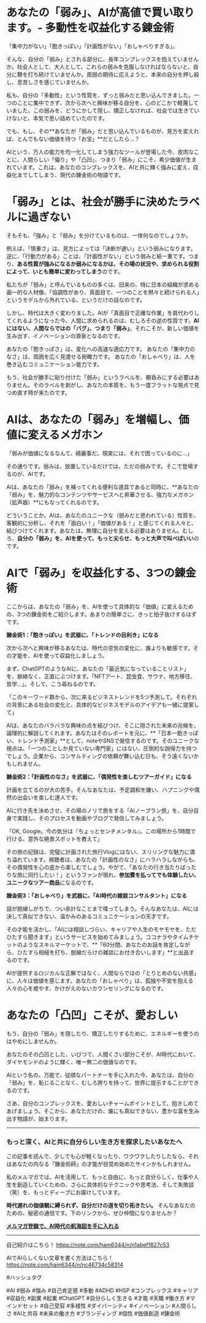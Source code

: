 
# あなたの「弱み」、AIが高値で買い取ります。- 多動性を収益化する錬金術

「集中力がない」「飽きっぽい」「計画性がない」「おしゃべりすぎる」。

そんな、自分の「弱み」とされる部分に、長年コンプレックスを抱えていませんか。社会人として、大人として、これらの弱みを克服しなければならないと、自分に鞭を打ち続けていませんか。周囲の期待に応えようと、本来の自分を押し殺し、息苦しさを感じていませんか。

私も、自分の「多動性」という性質を、ずっと弱みだと思い込んできました。一つのことに集中できず、次から次へと興味が移る自分を、心のどこかで軽蔑していました。この弱みを、どうにかして隠し、矯正しなければ、社会では生きていけないと、本気で思い詰めていたのです。

でも、もし、その**あなたが「弱み」だと思い込んでいるものが、見方を変えれば、とんでもない価値を持つ「お宝」**だとしたら…？

AIという、万人の能力を均一化してしまう強力なツールが登場した今、皮肉なことに、人間らしい「偏り」や「凸凹」、つまり「弱み」にこそ、希少価値が生まれています。これは、あなたのコンプレックスを、AIと共に輝く強みに変え、収益化までしてしまう、現代の錬金術の物語です。

# 「弱み」とは、社会が勝手に決めたラベルに過ぎない

そもそも、「強み」と「弱み」を分けているものは、一体何なのでしょうか。

例えば、「慎重さ」は、見方によっては「決断が遅い」という弱みになります。逆に、「行動力がある」ことは、「計画性がない」という弱みと紙一重です。つまり、**ある性質が強みになるか弱みになるかは、その場の状況や、求められる役割によって、いとも簡単に変わってしまう**のです。

私たちが「弱み」と呼んでいるものの多くは、旧来の、特に日本の組織が求める画一的な人材像、「協調性があり、真面目で、一つのことを黙々と続けられる人」というモデルから外れている、というだけの話なのです。

しかし、時代は大きく変わりました。AIが「真面目で正確な作業」を肩代わりしてくれるようになった今、人間に求められるのは、むしろその逆の性質です。**AIにはない、人間ならではの「バグ」、つまり「弱み」**。それこそが、新しい価値を生み出す、イノベーションの源泉となるのです。

あなたの「飽きっぽさ」は、変化への高速な適応力です。
あなたの「集中力のなさ」は、周囲を広く見渡せる俯瞰力です。
あなたの「おしゃべり」は、人を巻き込むコミュニケーション能力です。

もう、社会が勝手に貼り付けた「弱み」というラベルを、鵜呑みにする必要はありません。そのラベルを剥がし、あなたの本質を、もう一度フラットな視点で見つめ直す時が来たのです。

# AIは、あなたの「弱み」を増幅し、価値に変えるメガホン

「弱みが価値になるなんて、綺麗事だ。現実には、それで困っているのに…」

その通りです。弱みは、放置しているだけでは、ただの弱みです。そこで登場するのが、AIです。

AIは、あなたの「弱み」を補ってくれる便利な道具であると同時に、**あなたの「弱み」を、魅力的なコンテンツやサービスへと昇華させる、強力なメガホン（拡声器）**にもなってくれるのです。

どういうことか。AIは、あなたのユニークな（弱みだと思われている）性質を、客観的に分析し、それを「面白い！」「価値がある！」と感じてくれる人々と、結びつけてくれます。あなたは、無理に自分を変える必要はありません。むしろ、**自分の「弱み」を、AIを使って、もっと尖らせ、もっと大声で叫べばいい**のです。

# AIで「弱み」を収益化する、3つの錬金術

ここからは、あなたの「弱み」を、AIを使って具体的な「価値」に変えるための、3つの錬金術をご紹介します。あまりの簡単さに、きっと拍子抜けするはずです。

**錬金術1：「飽きっぽい」を武器に、「トレンドの目利き」になる**

次から次へと興味が移るあなたは、時代の空気の変化に、誰よりも敏感です。その才能を、AIを使って収益化しましょう。

まず、ChatGPTのようなAIに、あなたの「最近気になっていることリスト」を、脈絡なく、正直にぶつけます。「NFTアート、昆虫食、サウナ、地方移住、哲学…」。そして、こう尋ねるのです。

「このキーワード群から、次に来るビジネストレンドを5つ予測して。それぞれの背景にある社会の変化と、具体的なビジネスモデルのアイデアも一緒に提案して」

AIは、あなたのバラバラな興味の点を結びつけ、そこに隠された未来の兆候を、論理的に解説してくれます。あなたはそのレポートを元に、**「日本一飽きっぽい、トレンド予測家」**として、noteやSNSで発信するのです。そのユニークな視点は、「一つのことしか見ていない専門家」にはない、圧倒的な説得力を持つでしょう。企業から、コンサルティングの依頼が舞い込む日も、そう遠くないかもしれません。

**錬金術2：「計画性のなさ」を武器に、「偶発性を楽しむツアーガイド」になる**

計画を立てるのが大の苦手。そんなあなたは、予定調和を嫌い、ハプニングや偶然の出会いを楽しむ達人です。

AIに行き先を決めさせ、その場のノリで旅をする「AIノープラン旅」を、自分自身で実践し、そのプロセスを動画やブログで発信してみましょう。

「OK, Google。今の気分は『ちょっとセンチメンタル』。この場所から1時間で行ける、意外な絶景スポットを教えて」

その旅の記録は、完璧に計画された旅行Vlogにはない、スリリングな魅力に満ち溢れています。視聴者は、あなたの「計画性のなさ」にハラハラしながらも、その偶発性を心の底から楽しむでしょう。やがて、「あなたの行き当たりばったりな旅に同行したい！」というファンが現れ、**参加費を払ってでも体験したい、ユニークなツアー商品**になるのです。

**錬金術3：「おしゃべり」を武器に、「AI時代の雑談コンサルタント」になる**

話が脱線しがちで、つい余計なことまで喋ってしまう。そんなあなたは、AIには決して真似できない、温かみのあるコミュニケーションの天才です。

その才能を活かし、「AIには相談しづらい、キャリアや人生のモヤモヤを、ただひたすら聞きます」というサービスを始めてみましょう。ココナラやタイムチケットのようなスキルマーケットで、**「60分間、あなたのお話を肯定しながら、ひたすら相槌を打ち、脱線だらけの雑談にお付き合いします」**と出品するのです。

AIが提供するロジカルな正解ではなく、人間ならではの「とりとめのない共感」に、人々は価値を感じます。あなたの「おしゃべり」は、孤独や不安を抱える人々の心を癒やす、かけがえのないカウンセリングになるのです。

# あなたの「凸凹」こそが、愛おしい

もう、自分の「弱み」を隠したり、矯正したりするために、エネルギーを使うのはやめにしませんか。

あなたのその凸凹とした、いびつで、人間くさい部分こそが、AI時代において、ダイヤモンドのように輝く、唯一無二の価値なのです。

AIという名の、万能で、従順なパートナーを手に入れた今、あなたは、自分の「弱み」を、恥じることなく、むしろ誇りを持って、世界に提示することができるのです。

さあ、自分のコンプレックスを、愛おしいチャームポイントとして、抱きしめてあげましょう。そこから、あなただけの、誰にも真似できない、豊かな富を生み出す物語が、始まります。

---

### もっと深く、AIと共に自分らしい生き方を探求したいあなたへ

この記事を読んで、少しでも心が軽くなったり、ワクワクしたりしたなら、それはあなたの内なる「錬金術師」の才能が目覚め始めたサインかもしれません。

私のメルマガでは、AIを活用して、もっと自由に、もっと自分らしく、仕事や人生を創造していくための、さらに具体的なテクニックや思考法、そして失敗談（笑）を、もっとディープにお届けしています。

**時代遅れの価値観に縛られず、自分だけの道を切り拓きたい。** そんなあなたのための、秘密の通信です。下のリンクから、ぜひ仲間になりませんか？

**[メルマガ登録で、AI時代の航海図を手に入れる](https://pessham.com/)**

---

自己紹介はこちら！
https://note.com/ham6344/n/n1abef1827c53

AIでAIらしくない文章を書く方法はこちら！
https://note.com/ham6344/n/nc46734c58314

#ハッシュタグ

#AI #弱み #強み #自己肯定感 #多動 #ADHD #HSP #コンプレックス #キャリア #収益化 #副業 #起業 #ChatGPT #自分らしく生きる #才能 #天職 #働き方 #マインドセット #自己受容 #多様性 #ダイバーシティ #イノベーション #人間らしさ #AIと共存 #未来の働き方 #ブランディング #個性 #価値創造 #錬金術
